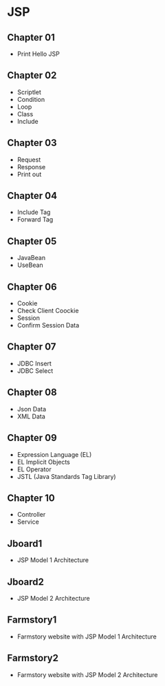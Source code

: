 # JSP

## Chapter 01
- Print Hello JSP
## Chapter 02
- Scriptlet
- Condition
- Loop
- Class
- Include
## Chapter 03
- Request
- Response
- Print out
## Chapter 04
- Include Tag
- Forward Tag
## Chapter 05
- JavaBean
- UseBean
## Chapter 06
- Cookie
- Check Client Coockie
- Session
- Confirm Session Data
## Chapter 07
- JDBC Insert
- JDBC Select
## Chapter 08
- Json Data
- XML Data
## Chapter 09
- Expression Language (EL)
- EL Implicit Objects
- EL Operator
- JSTL (Java Standards Tag Library)
## Chapter 10
- Controller
- Service
## Jboard1
- JSP Model 1 Architecture
## Jboard2
- JSP Model 2 Architecture
## Farmstory1
- Farmstory website with JSP Model 1 Architecture
## Farmstory2
- Farmstory website with JSP Model 2 Architecture
